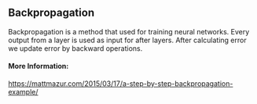 ## Backpropagation

Backpropagation is a method that used for training neural networks. Every output from a layer is used as input for after layers. After calculating error we update error by backward operations. 

<!-- The article goes here, in GitHub-flavored Markdown. Feel free to add YouTube videos, images, and CodePen/JSBin embeds  -->

#### More Information:
<!-- Please add any articles you think might be helpful to read before writing the article -->
https://mattmazur.com/2015/03/17/a-step-by-step-backpropagation-example/
